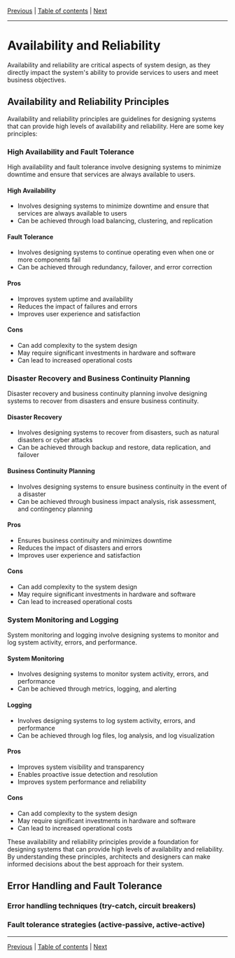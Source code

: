 [Previous](scalability-and-performance.md) | [Table of contents](../README.md) | [Next](system-design-trade-offs-and-best-practices.md) 

---

# Availability and Reliability

Availability and reliability are critical aspects of system design, as they directly impact the system's ability to provide services to users and meet business objectives.

## Availability and Reliability Principles

Availability and reliability principles are guidelines for designing systems that can provide high levels of availability and reliability. Here are some key principles:

### High Availability and Fault Tolerance

High availability and fault tolerance involve designing systems to minimize downtime and ensure that services are always available to users.

#### High Availability

*   Involves designing systems to minimize downtime and ensure that services are always available to users
*   Can be achieved through load balancing, clustering, and replication
    
#### Fault Tolerance

*   Involves designing systems to continue operating even when one or more components fail
*   Can be achieved through redundancy, failover, and error correction

#### Pros

*   Improves system uptime and availability
*   Reduces the impact of failures and errors
*   Improves user experience and satisfaction

#### Cons

*   Can add complexity to the system design
*   May require significant investments in hardware and software
*   Can lead to increased operational costs

### Disaster Recovery and Business Continuity Planning

Disaster recovery and business continuity planning involve designing systems to recover from disasters and ensure business continuity.

#### Disaster Recovery

*   Involves designing systems to recover from disasters, such as natural disasters or cyber attacks
*   Can be achieved through backup and restore, data replication, and failover

#### Business Continuity Planning

*   Involves designing systems to ensure business continuity in the event of a disaster
*   Can be achieved through business impact analysis, risk assessment, and contingency planning

#### Pros

*   Ensures business continuity and minimizes downtime
*   Reduces the impact of disasters and errors
*   Improves user experience and satisfaction

#### Cons

*   Can add complexity to the system design
*   May require significant investments in hardware and software
*   Can lead to increased operational costs

### System Monitoring and Logging

System monitoring and logging involve designing systems to monitor and log system activity, errors, and performance.

#### System Monitoring

*   Involves designing systems to monitor system activity, errors, and performance
*   Can be achieved through metrics, logging, and alerting

#### Logging

*   Involves designing systems to log system activity, errors, and performance
*   Can be achieved through log files, log analysis, and log visualization

#### Pros

*   Improves system visibility and transparency
*   Enables proactive issue detection and resolution
*   Improves system performance and reliability

#### Cons

*   Can add complexity to the system design
*   May require significant investments in hardware and software
*   Can lead to increased operational costs

These availability and reliability principles provide a foundation for designing systems that can provide high levels of availability and reliability. By understanding these principles, architects and designers can make informed decisions about the best approach for their system.

## Error Handling and Fault Tolerance
### Error handling techniques (try-catch, circuit breakers)
### Fault tolerance strategies (active-passive, active-active)

---
[Previous](scalability-and-performance.md) | [Table of contents](../README.md) | [Next](system-design-trade-offs-and-best-practices.md) 